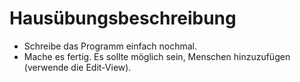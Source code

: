 # Hausübungsbeschreibung

- Schreibe das Programm einfach nochmal.
- Mache es fertig. Es sollte möglich sein, Menschen hinzuzufügen (verwende die Edit-View).
